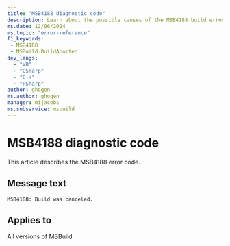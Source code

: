 ```yaml
---
title: "MSB4188 diagnostic code"
description: Learn about the possible causes of the MSB4188 build error, and get troubleshooting tips.
ms.date: 12/06/2024
ms.topic: "error-reference"
f1_keywords:
 - MSB4188
 - MSBuild.BuildAborted
dev_langs:
  - "VB"
  - "CSharp"
  - "C++"
  - "FSharp"
author: ghogen
ms.author: ghogen
manager: mijacobs
ms.subservice: msbuild
---
```


# MSB4188 diagnostic code

<!-- :::ErrorDefinitionDescription::: -->
<!-- :::editable-content name="introDescription"::: -->
This article describes the MSB4188 error code.
<!-- :::editable-content-end::: -->

## Message text

`MSB4188: Build was canceled.`

<!-- :::editable-content name="postOutputDescription"::: -->
<!--
{StrBegin="MSB4188: "} Error when the build stops suddenly for some reason. For example, because a child node died.
-->
<!-- :::editable-content-end::: -->
<!-- :::ErrorDefinitionDescription-end::: -->

## Applies to

All versions of MSBuild
